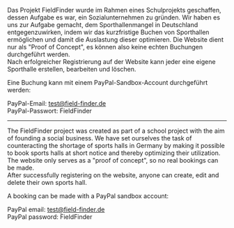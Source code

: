Das Projekt FieldFinder wurde im Rahmen eines Schulprojekts geschaffen, dessen Aufgabe es war, ein Sozialunternehmen zu gründen.
Wir haben es uns zur Aufgabe gemacht, dem Sporthallenmangel in Deutschland entgegenzuwirken, indem wir das kurzfristige Buchen von Sporthallen ermöglichen und damit die Auslastung dieser optimieren.
Die Website dient nur als "Proof of Concept", es können also keine echten Buchungen durchgeführt werden. <br />
Nach erfolgreicher Registrierung auf der Website kann jeder eine eigene Sporthalle erstellen, bearbeiten und löschen.

Eine Buchung kann mit einem PayPal-Sandbox-Account durchgeführt werden:

PayPal-Email: test@field-finder.de <br />
PayPal-Passwort: FieldFinder

-----

The FieldFinder project was created as part of a school project with the aim of founding a social business.
We have set ourselves the task of counteracting the shortage of sports halls in Germany by making it possible to book sports halls at short notice and thereby optimizing their utilization.
The website only serves as a "proof of concept", so no real bookings can be made. <br />
After successfully registering on the website, anyone can create, edit and delete their own sports hall.

A booking can be made with a PayPal sandbox account:

PayPal email: test@field-finder.de <br />
PayPal password: FieldFinder
